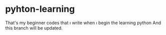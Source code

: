 # pyhton-learning
That's my beginner codes that ı write when ı begin the learning python 
And this branch will be updated.
